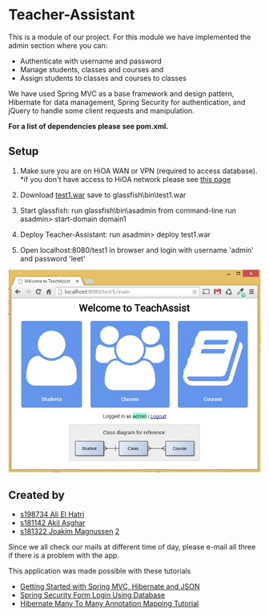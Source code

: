 # Teacher-Assistant

This is a module of our project. For this module we have implemented the admin section where you can:

* Authenticate with username and password
* Manage students, classes and courses and
* Assign students to classes and courses to classes

We have used Spring MVC as a base framework and design pattern, Hibernate for data management, Spring Security for authentication,
and jQuery to handle some client requests and manipulation.

**For a list of dependencies please see pom.xml.**

## Setup

1. Make sure you are on HiOA WAN or VPN (required to access database). *if you don't have access to HiOA network please see [this page](setup-database.md)

2. Download [test1.war](target/test1.war) save to glassfish\bin\test1.war

3. Start glassfish:
run glassfish\bin\asadmin from command-line
run asadmin> start-domain domain1

4. Deploy Teacher-Assistant: run asadmin> deploy test1.war

5. Open localhost:8080/test1 in browser and login with username 'admin' and password 'leet'

![Screenshot of front page](screenshot.jpg)

## Created by

* [s198734 Ali El Hatri](mailto:s198734@stud.hioa.no)
* [s181142 Akil Asghar](mailto:s181142@stud.hioa.no)
* [s181322 Joakim Magnussen](mailto:s181322@stud.hioa.no) [2](mailto:joakim-m@outlook.com)

Since we all check our mails at different time of day, please e-mail all three if there is a problem with the app.

This application was made possible with these tutorials

* [Getting Started with Spring MVC, Hibernate and JSON](https://confluence.jetbrains.com/display/IntelliJIDEA/Getting+Started+with+Spring+MVC,+Hibernate+and+JSON)
* [Spring Security Form Login Using Database](http://www.mkyong.com/spring-security/spring-security-form-login-using-database/)
* [Hibernate Many To Many Annotation Mapping Tutorial](http://viralpatel.net/blogs/hibernate-many-to-many-annotation-mapping-tutorial/)

